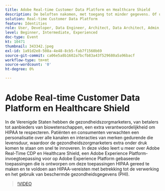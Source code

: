 ```yaml
---
title: Adobe Real-time Customer Data Platform en Healthcare Shield
description: De beloften nakomen, met toegang tot minder gegevens. Of u nu adverteerder, uitgever of agent bent, deze webinar helpt de
solution: Real-time Customer Data Platform
feature: Identities
role: User, Developer, Data Engineer, Architect, Data Architect, Admin, Leader
level: Beginner, Intermediate, Experienced
doc-type: Event
kt: 10471
thumbnail: 343342.jpeg
exl-id: 1a91d2e8-508a-4e48-8cb5-fab7f1560b69
source-git-commit: ca06e5a8b1602a7bcfb83a43f529680a5a96bacf
workflow-type: tm+mt
source-wordcount: '0'
ht-degree: 0%

---
```


# Adobe Real-time Customer Data Platform en Healthcare Shield

In de Verenigde Staten hebben de gezondheidszorgmarketers, van betalers tot aanbieders van biowetenschappen, een extra verantwoordelijkheid om HIPAA te respecteren. Patiënten en consumenten verwachten een personalisatie over alle kanalen en interacties van merken gedurende die levensduur, waardoor de gezondheidszorgmarketers extra onder druk komen te staan om snel te innoveren. In deze video leert u meer over Adobe Real-Time CDP en Healthcare Shield, een Adobe Experience Platform-invoegtoepassing voor op Adobe Experience Platform gebaseerde toepassingen die is ontworpen om deze toepassingen HIPAA gereed te maken en te voldoen aan HIPAA-vereisten met betrekking tot de verwerking en het gebruik van beschermde gezondheidsgegevens (PHI).

>[!VIDEO](https://video.tv.adobe.com/v/343342/?quality=12&learn=on)
